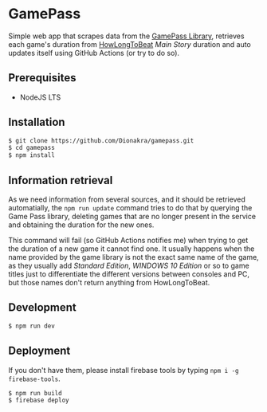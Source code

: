 # GamePass
Simple web app that scrapes data from the [GamePass Library](https://www.xbox.com/en-US/xbox-game-pass/games), retrieves each game's duration from [HowLongToBeat](https://howlongtobeat.com/) _Main Story_ duration and auto updates itself using GitHub Actions (or try to do so).


## Prerequisites
* NodeJS LTS

## Installation
```sh
$ git clone https://github.com/Dionakra/gamepass.git
$ cd gamepass
$ npm install
```

## Information retrieval
As we need information from several sources, and it should be retrieved automatially, the `npm run update` command tries to do that by querying the Game Pass library, deleting games that are no longer present in the service and obtaining the duration for the new ones.

This command will fail (so GitHub Actions notifies me) when trying to get the duration of a new game it cannot find one. It usually happens when the name provided by the game library is not the exact same name of the game, as they usually add _Standard Edition_, _WINDOWS 10 Edition_ or so to game titles just to differentiate the different versions between consoles and PC, but those names don't return anything from HowLongToBeat.

## Development
```sh
$ npm run dev
```

## Deployment
If you don't have them, please install firebase tools by typing `npm i -g firebase-tools`.
```
$ npm run build
$ firebase deploy
```

